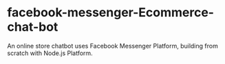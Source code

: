 # facebook-messenger-Ecommerce-chat-bot
An online store chatbot uses Facebook Messenger Platform, building from scratch with Node.js Platform.
